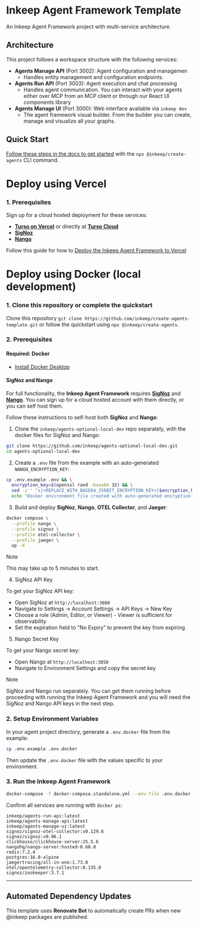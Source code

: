# Inkeep Agent Framework Template 

An Inkeep Agent Framework project with multi-service architecture.

## Architecture

This project follows a workspace structure with the following services:

- **Agents Manage API** (Port 3002): Agent configuration and managemen
  - Handles entity management and configuration endpoints.
- **Agents Run API** (Port 3003): Agent execution and chat processing  
  - Handles agent communication. You can interact with your agents either over MCP from an MCP client or through our React UI components library
- **Agents Manage UI** (Port 3000): Web interface available via `inkeep dev`
  - The agent framework visual builder. From the builder you can create, manage and visualize all your graphs.

## Quick Start

[Follow these steps in the docs to get started](https://docs.inkeep.com/get-started/quick-start) with the `npx @inkeep/create-agents` CLI command.

# Deploy using Vercel

### 1. Prerequisites
Sign up for a cloud hosted deployment for these services:
- [**Turso on Vercel**](https://vercel.com/marketplace/tursocloud) or directly at [**Turso Cloud**](https://app.turso.tech)
- [**SigNoz**](https://signoz.io/)
- [**Nango**](https://www.nango.dev/)

Follow this guide for how to [Deploy the Inkeep Agent Framework to Vercel](https://docs.inkeep.com/self-hosting/vercel)

# Deploy using Docker (local development)

### 1. Clone this repository or complete the quickstart
Clone this repository `git clone https://github.com/inkeep/create-agents-template.git` or follow the quickstart using `npx @inkeep/create-agents`.

### 2. Prerequisites

#### Required: Docker
- [Install Docker Desktop](https://www.docker.com/)

#### SigNoz and Nango

For full functionality, the **Inkeep Agent Framework** requires [**SigNoz**](https://signoz.io/) and [**Nango**](https://www.nango.dev/). You can sign up for a cloud hosted account with them directly, or you can self host them.

Follow these instructions to self-host both **SigNoz** and **Nango**:

1. Clone the `inkeep/agents-optional-local-dev` repo separately, with the docker files for SigNoz and Nango:
```bash
git clone https://github.com/inkeep/agents-optional-local-dev.git
cd agents-optional-local-dev
```

2. Create a `.env` file from the example with an auto-generated `NANGO_ENCRYPTION_KEY`:
```bash
cp .env.example .env && \
  encryption_key=$(openssl rand -base64 32) && \
  sed -i'' "s|<REPLACE_WITH_BASE64_256BIT_ENCRYPTION_KEY>|$encryption_key|" .env && \
  echo "Docker environment file created with auto-generated encryption key"
```

3. Build and deploy **SigNoz**, **Nango**, **OTEL Collector**, and **Jaeger**:
```bash
docker compose \
  --profile nango \
  --profile signoz \
  --profile otel-collector \
  --profile jaeger \
  up -d
```

> [!NOTE]
> This may take up to 5 minutes to start.

4. SigNoz API Key    

To get your SigNoz API key:
- Open SigNoz at `http://localhost:3080`
- Navigate to Settings → Account Settings → API Keys → New Key
- Choose a role (Admin, Editor, or Viewer) - Viewer is sufficient for observability
- Set the expiration field to "No Expiry" to prevent the key from expiring

5. Nango Secret Key
   
To get your Nango secret key:
- Open Nango at `http://localhost:3050`
- Navigate to Environment Settings and copy the secret key

> [!NOTE]  
> SigNoz and Nango run separately. You can get them running before proceeding with running the Inkeep Agent Framework and you will need the SigNoz and Nango API keys in the next step.

### 2. Setup Environment Variables   

In your agent project directory, generate a `.env.docker` file from the example:
```bash
cp .env.example .env.docker
```
Then update the `.env.docker` file with the values specific to your environment.

### 3. Run the Inkeep Agent Framework

```bash
docker-compose -f docker-compose.standalone.yml --env-file .env.docker up -d
```

Confirm all services are running with `docker ps`:
```
inkeep/agents-run-api:latest
inkeep/agents-manage-api:latest
inkeep/agents-manage-ui:latest
signoz/signoz-otel-collector:v0.129.6
signoz/signoz:v0.96.1
clickhouse/clickhouse-server:25.5.6
nangohq/nango-server:hosted-0.68.0
redis:7.2.4
postgres:16.0-alpine
jaegertracing/all-in-one:1.73.0
otel/opentelemetry-collector:0.135.0
signoz/zookeeper:3.7.1
```

---

## Automated Dependency Updates

This template uses **Renovate Bot** to automatically create PRs when new @inkeep packages are published.


